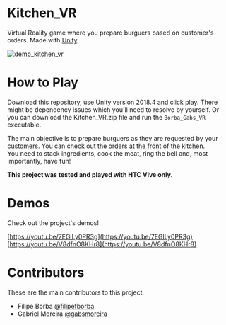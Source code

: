 # Kitchen_VR
Virtual Reality game where you prepare burguers based on customer's orders. Made with [Unity](https://unity.com/).

[![demo_kitchen_vr](https://img.youtube.com/vi/V8dfnO8KHr8/0.jpg)](https://www.youtube.com/watch?v=V8dfnO8KHr8)

# How to Play

Download this repository, use Unity version 2018.4 and click play. There might be dependency issues which you'll need to resolve by yourself.
Or you can download the Kitchen_VR.zip file and run the `Borba_Gabs_VR` executable.

The main objective is to prepare burguers as they are requested by your customers. You can check out the orders at the front of the kitchen.  
You need to stack ingredients, cook the meat, ring the bell and, most importantly, have fun!

**This project was tested and played with HTC Vive only.**

# Demos
Check out the project's demos!

[https://youtu.be/7EGlLy0PR3g](https://youtu.be/7EGlLy0PR3g)  
[https://youtu.be/V8dfnO8KHr8](https://youtu.be/V8dfnO8KHr8)

# Contributors
These are the main contributors to this project.

- Filipe Borba [@filipefborba](https://github.com/filipefborba)
- Gabriel Moreira [@gabsmoreira](https://github.com/gabsmoreira)
